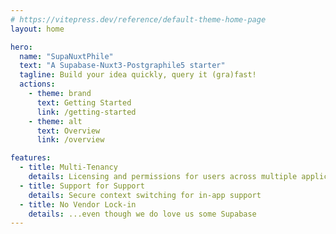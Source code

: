 ```yaml
---
# https://vitepress.dev/reference/default-theme-home-page
layout: home

hero:
  name: "SupaNuxtPhile"
  text: "A Supabase-Nuxt3-Postgraphile5 starter"
  tagline: Build your idea quickly, query it (gra)fast!
  actions:
    - theme: brand
      text: Getting Started
      link: /getting-started
    - theme: alt
      text: Overview
      link: /overview

features:
  - title: Multi-Tenancy
    details: Licensing and permissions for users across multiple applications and tenants
  - title: Support for Support
    details: Secure context switching for in-app support
  - title: No Vendor Lock-in
    details: ...even though we do love us some Supabase
---
```



